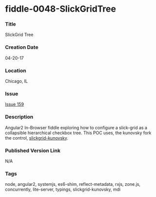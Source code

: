 fiddle-0048-SlickGridTree
======

### Title

SlickGrid Tree


### Creation Date

04-20-17


### Location

Chicago, IL


### Issue

[Issue 159](https://github.com/bradyhouse/house/issues/159)


### Description

Angular2 In-Browser fiddle exploring how to configure a slick-grid as a collapsible hierarchical 
checkbox tree.  This POC uses, the kunovsky fork the control, [slickgrid-kunovsky](https://www.npmjs.com/package/slickgrid-kunovsky).


### Published Version Link

N/A


### Tags

node, angular2, systemjs, es6-shim, reflect-metadata, rxjs, zone.js, concurrently, lite-server, typings, slickgrid-kunovsky, mdi
